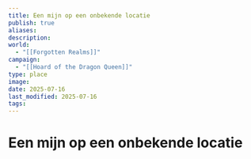 ```yaml
---
title: Een mijn op een onbekende locatie
publish: true
aliases: 
description: 
world:
  - "[[Forgotten Realms]]"
campaign:
  - "[[Hoard of the Dragon Queen]]"
type: place
image: 
date: 2025-07-16
last_modified: 2025-07-16
tags:
---
```

# Een mijn op een onbekende locatie
